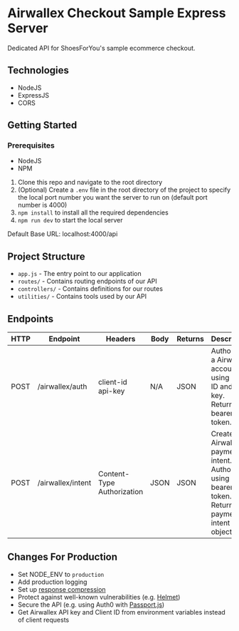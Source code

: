 # Airwallex Checkout Sample Express Server 
Dedicated API for ShoesForYou's sample ecommerce checkout.

## Technologies
- NodeJS
- ExpressJS
- CORS

## Getting Started

### Prerequisites
- NodeJS
- NPM

1. Clone this repo and navigate to the root directory
2. (Optional) Create a `.env` file in the root directory of the project to specify the local port number you want the server to run on (default port number is 4000)
2. `npm install` to install all the required dependencies
3. `npm run dev` to start the local server

Default Base URL: localhost:4000/api

## Project Structure
- `app.js` - The entry point to our application
- `routes/` - Contains routing endpoints of our API
- `controllers/` - Contains definitions for our routes
- `utilities/` - Contains tools used by our API

## Endpoints
| HTTP | Endpoint          | Headers                    | Body | Returns | Description                                                                                         |
|------|-------------------|----------------------------|------|---------|-----------------------------------------------------------------------------------------------------|
| POST | /airwallex/auth   | client-id api-key          | N/A  | JSON    | Authorises a Airwallex account using client ID and API key. Returns a bearer token.                 |
| POST | /airwallex/intent | Content-Type Authorization | JSON | JSON    | Creates a Airwallex payment intent. Authorized using bearer token. Returns a payment intent object. |

## Changes For Production
- Set NODE_ENV to `production`
- Add production logging
- Set up [response compression](http://expressjs.com/en/resources/middleware/compression.html)
- Protect against well-known vulnerabilities (e.g. [Helmet](https://www.npmjs.com/package/helmet))
- Secure the API (e.g. using Auth0 with [Passport.js](http://www.passportjs.org/))
- Get Airwallex API key and Client ID from environment variables instead of client requests
